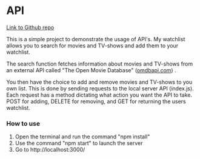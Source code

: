 # API

[Link to Github repo](https://github.com/axelsundin/API)

This is a simple project to demonstrate the usage of API's. My watchlist allows you to search for movies and TV-shows and add them to your watchlist.

The search function fetches information about movies and TV-shows from an external API called "The Open Movie Database" ([omdbapi.com](https://www.omdbapi.com/)) .

You then have the choice to add and remove movies and TV-shows to you own list. This is done by sending requests to the local server API (index.js). Each request has a method dictating what action you want the API to take. POST for adding, DELETE for removing, and GET for returning the users watchlist.

### How to use

1. Open the terminal and run the command "npm install"
2. Use the command "npm start" to launch the server
3. Go to http://localhost:3000/
